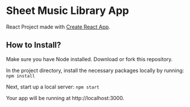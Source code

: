 # Sheet Music Library App
React Project made with [Create React App](https://github.com/facebook/create-react-app).

## How to Install?

Make sure you have Node installed. 
Download or fork this repository.

In the project directory, install the necessary packages locally by running: `npm install`

Next, start up a local server: `npm start`

Your app will be running at http://localhost:3000.

